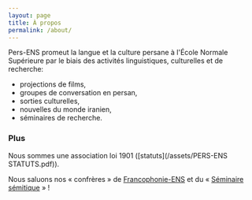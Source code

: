 ```yaml
---
layout: page
title: À propos
permalink: /about/
---
```


Pers-ENS promeut la langue et la culture persane à l'École Normale Supérieure par le biais des activités linguistiques, culturelles et de recherche:
- projections de films,
- groupes de conversation en persan,
- sorties culturelles,
- nouvelles du monde iranien,
- séminaires de recherche.

### Plus

Nous sommes une association loi 1901 ([statuts](/assets/PERS-ENS STATUTS.pdf)).

Nous saluons nos « confrères » de [Francophonie-ENS](http://www.francophonie-ens.org/) et du « [Séminaire sémitique](http://www.normalesup.org/~hardy) » ! 